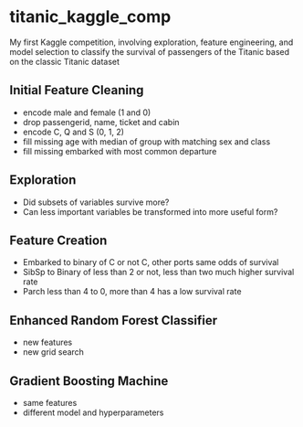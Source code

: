 # titanic_kaggle_comp
My first Kaggle competition, involving exploration, feature engineering, and model selection to classify the survival of passengers of the Titanic based on the classic Titanic dataset 

## Initial Feature Cleaning 
- encode male and female (1 and 0)
- drop passengerid, name, ticket and cabin
- encode C, Q and S (0, 1, 2)
- fill missing age with median of group with matching sex and class
- fill missing embarked with most common departure

## Exploration
- Did subsets of variables survive more?
- Can less important variables be transformed into more useful form?

## Feature Creation
- Embarked to binary of C or not C, other ports same odds of survival
- SibSp to Binary of less than 2 or not, less than two much higher survival rate
- Parch less than 4 to 0, more than 4 has a low survival rate

## Enhanced Random Forest Classifier 
- new features 
- new grid search

## Gradient Boosting Machine
- same features
- different model and hyperparameters
